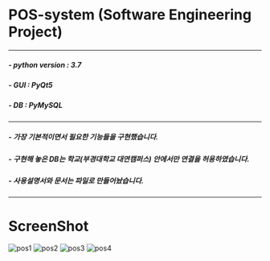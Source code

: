 # POS-system (Software Engineering Project)
----------
##### - python version : 3.7
##### - GUI : PyQt5
##### - DB : PyMySQL
----------
##### - 가장 기본적이면서 필요한 기능들을 구현했습니다.
##### - 구현해 놓은 DB는 학교(부경대학교 대연캠퍼스) 안에서만 연결을 허용하였습니다.
##### - 사용설명서와 문서는 파일로 만들어놨습니다.
----------
# ScreenShot
![pos1](https://user-images.githubusercontent.com/48282708/71708968-de8bbc00-2e37-11ea-845f-cb05bfa08f77.png)
![pos2](https://user-images.githubusercontent.com/48282708/71708970-dfbce900-2e37-11ea-9363-9f9227ffea7c.png)
![pos3](https://user-images.githubusercontent.com/48282708/71708972-e0557f80-2e37-11ea-881b-7373382e318c.png)
![pos4](https://user-images.githubusercontent.com/48282708/71708974-e186ac80-2e37-11ea-8c05-029cad1f86b6.png)
